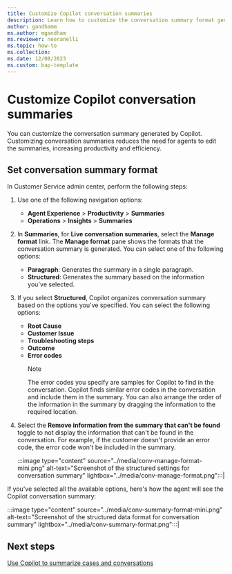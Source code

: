 ```yaml
---
title: Customize Copilot conversation summaries
description: Learn how to customize the conversation summary format generated by Copilot. 
author: gandhamm 
ms.author: mgandham 
ms.reviewer: neeranelli 
ms.topic: how-to 
ms.collection: 
ms.date: 12/08/2023
ms.custom: bap-template 
---
```


# Customize Copilot conversation summaries

You can customize the conversation summary generated by Copilot. Customizing conversation summaries reduces the need for agents to edit the summaries, increasing productivity and efficiency. 

## Set conversation summary format

In Customer Service admin center, perform the following steps:

1. Use one of the following navigation options: 
    - **Agent Experience** > **Productivity** > **Summaries**
    - **Operations** > **Insights** > **Summaries**
1. In **Summaries**, for **Live conversation summaries**, select the **Manage format** link. The **Manage format** pane shows the formats that the conversation summary is generated. You can select one of the following options: 
   - **Paragraph**:  Generates the summary in a single paragraph.
   - **Structured**: Generates the summary based on the information you've selected.
1. If you select **Structured**, Copilot organizes conversation summary based on the options you've specified. You can select the following options:
   - **Root Cause**
   - **Customer Issue**
   - **Troubleshooting steps**
   - **Outcome**
   - **Error codes**
     > [!NOTE]
     > The error codes you specify are samples for Copilot to find in the conversation. Copilot finds similar error codes in the conversation and include them in the summary.
   You can also arrange the order of the information in the summary by dragging the information to the required location.
1. Select the **Remove information from the summary that can't be found** toggle to not display the information that can't be found in the conversation. For example, if the customer doesn't provide an error code, the error code won't be included in the summary. 

     :::image type="content" source="../media/conv-manage-format-mini.png" alt-text="Screenshot of the structured settings for conversation summary" lightbox="../media/conv-manage-format.png":::|

 If you've selected all the available options, here's how the agent will see the Copilot conversation summary:

   :::image type="content" source="../media/conv-summary-format-mini.png" alt-text="Screenshot of the structured data format for conversation summary" lightbox="../media/conv-summary-format.png":::|


## Next steps

[Use Copilot to summarize cases and conversations](../use/copilot-use-summary.md)
